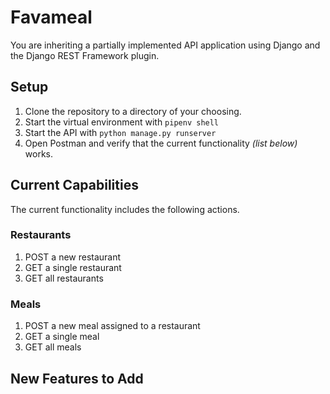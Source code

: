 # Favameal

You are inheriting a partially implemented API application using Django and the Django REST Framework plugin.

## Setup

1. Clone the repository to a directory of your choosing.
1. Start the virtual environment with `pipenv shell`
1. Start the API with `python manage.py runserver`
1. Open Postman and verify that the current functionality _(list below)_ works.

## Current Capabilities

The current functionality includes the following actions.

### Restaurants

1. POST a new restaurant
1. GET a single restaurant
1. GET all restaurants

### Meals

1. POST a new meal assigned to a restaurant
1. GET a single meal
1. GET all meals

## New Features to Add

